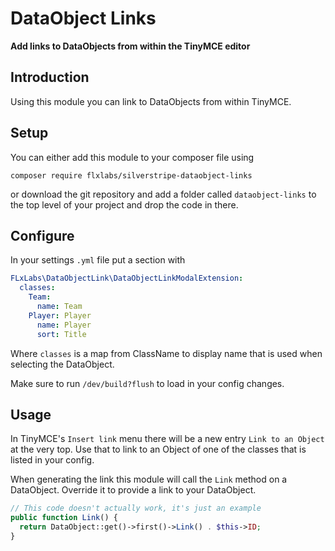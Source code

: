 # DataObject Links

**Add links to DataObjects from within the TinyMCE editor**

## Introduction

Using this module you can link to DataObjects from within TinyMCE.

## Setup

You can either add this module to your composer file using

```
composer require flxlabs/silverstripe-dataobject-links
```

or download the git repository and add a folder called `dataobject-links` to the top level
of your project and drop the code in there.

## Configure

In your settings `.yml` file put a section with

```yaml
FLxLabs\DataObjectLink\DataObjectLinkModalExtension:
  classes:
    Team:
      name: Team
    Player: Player
      name: Player
      sort: Title
```

Where `classes` is a map from ClassName to display name that is used when selecting the DataObject.

Make sure to run `/dev/build?flush` to load in your config changes.

## Usage

In TinyMCE's `Insert link` menu there will be a new entry `Link to an Object` at the very top. Use that to link to an Object of one of the classes that is listed in your config.

When generating the link this module will call the `Link` method on a DataObject. Override it to provide a link to your DataObject.

```php
// This code doesn't actually work, it's just an example
public function Link() {
  return DataObject::get()->first()->Link() . $this->ID;
}
```

